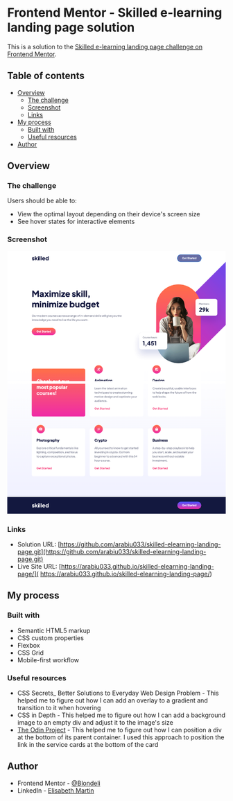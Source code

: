 # Frontend Mentor - Skilled e-learning landing page solution

This is a solution to the [Skilled e-learning landing page challenge on Frontend Mentor](https://www.frontendmentor.io/challenges/skilled-elearning-landing-page-S1ObDrZ8q).

## Table of contents

- [Overview](#overview)
  - [The challenge](#the-challenge)
  - [Screenshot](#screenshot)
  - [Links](#links)
- [My process](#my-process)
  - [Built with](#built-with)
  - [Useful resources](#useful-resources)
- [Author](#author)

## Overview

### The challenge

Users should be able to:

- View the optimal layout depending on their device's screen size
- See hover states for interactive elements

### Screenshot

![](/docs/assets/screenshot.png)

### Links

- Solution URL: [https://github.com/arabiu033/skilled-elearning-landing-page.git](https://github.com/arabiu033/skilled-elearning-landing-page.git)
- Live Site URL: [https://arabiu033.github.io/skilled-elearning-landing-page/]( https://arabiu033.github.io/skilled-elearning-landing-page/)

## My process

### Built with

- Semantic HTML5 markup
- CSS custom properties
- Flexbox
- CSS Grid
- Mobile-first workflow

### Useful resources

- CSS Secrets_ Better Solutions to Everyday Web Design Problem - This helped me to figure out how I can add an overlay to a gradient and transition to it when hovering
- CSS in Depth - This helped me to figure out how I can add a background image to an empty div and adjust it to the image's size
- [The Odin Project](https://theodinproject.org) - This helped me to figure out how I can position a div at the bottom of its parent container. I used this approach to position the link in the service cards at the bottom of the card

## Author

- Frontend Mentor - [@Blondeli](https://www.frontendmentor.io/profile/blondeli)
- LinkedIn - [Elisabeth Martin](https://www.linkedin.com/in/elisabeth-martin-873773199/)
